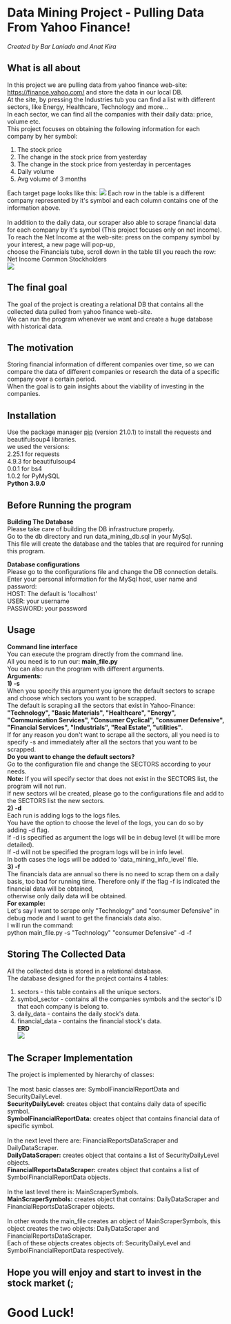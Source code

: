 # Data Mining Project - Pulling Data From Yahoo Finance!
*Created by Bar Laniado and Anat Kira*
## What is all about
In this project we are pulling data from yahoo finance web-site: https://finance.yahoo.com/ and store the data in our local DB.\
At the site, by pressing the Industries tub you can find a list with different sectors, like Energy, Healthcare, Technology and more...\
In each sector, we can find all the companies with their daily data: price, volume etc.\
This project focuses on obtaining the following information for each company by her symbol:
1) The stock price
2) The change in the stock price from yesterday
3) The change in the stock price from yesterday in percentages
4) Daily volume
5) Avg volume of 3 months

Each target page looks like this:
![](appendix/daily_data.PNG)
Each row in the table is a different company represented by it's symbol and each column contains one of the information above.\
\
In addition to the daily data, our scraper also able to scrape financial data for each company by it's symbol (This project focuses only on net income).\
To reach the Net Income at the web-site: press on the company symbol by your interest, a new page will pop-up,\
choose the Financials tube, scroll down in the table till you reach the row: Net Income Common Stockholders\
![](appendix/net_income.PNG)

## The final goal
The goal of the project is creating a relational DB that contains all the collected data pulled from yahoo finance web-site.\
We can run the program whenever we want and create a huge database with historical data.

## The motivation
Storing financial information of different companies over time, so we can compare the data of different companies or research the data of a specific company over a certain period.\
When the goal is to gain insights about the viability of investing in the companies.

## Installation

Use the package manager [pip](https://pip.pypa.io/en/stable/) (version 21.0.1) to install the requests and beautifulsoup4 libraries.\
we used the versions:\
2.25.1 for requests\
4.9.3 for beautifulsoup4\
0.0.1 for bs4\
1.0.2 for PyMySQL\
**Python 3.9.0**

## Before Running the program

**Building The Database**\
Please take care of building the DB infrastructure properly.\
Go to the db directory and run data_mining_db.sql in your MySql.\
This file will create the database and the tables that are required for running this program.

**Database configurations**\
Please go to the configurations file and change the DB connection details.\
Enter your personal information for the MySql host, user name and password:
\
HOST: The default is 'localhost'\
USER: your username\
PASSWORD: your password

## Usage
**Command line interface**\
You can execute the program directly from the command line.\
All you need is to run our: **main_file.py**\
You can also run the program with different arguments.\
**Arguments:**\
**1) -s** \
When you specify this argument you ignore the default sectors to scrape and choose which sectors you want to be scrapped.\
The default is scraping all the sectors that exist in Yahoo-Finance:\
**"Technology", "Basic Materials", "Healthcare", "Energy", "Communication Services",
 "Consumer Cyclical", "consumer Defensive", "Financial Services", "Industrials", "Real Estate", "utilities"**.\
If for any reason you don't want to scrape all the sectors, all you need is to specify -s and immediately after all the sectors that you want to be scrapped.\
**Do you want to change the default sectors?**\
Go to the configuration file and change the SECTORS according to your needs.\
**Note:** If you will specify sector that does not exist in the SECTORS list, the program will not run.\
If new sectors wil be created, please go to the configurations file and add to the SECTORS list the new sectors.\
**2) -d** \
Each run is adding logs to the logs files.\
You have the option to choose the level of the logs, you can do so by adding -d flag.\
If -d is specified as argument the logs will be in debug level (it will be more detailed).\
If -d will not be specified the program logs will be in info level.\
In both cases the logs will be added to 'data_mining_info_level' file.\
**3) -f** \
The financials data are annual so there is no need to scrap them on a daily basis,
 too bad for running time. Therefore only if the flag -f is indicated the financial data will be obtained,\
otherwise only daily data will be obtained.\
**For example:**\
Let's say I want to scrape only "Technology" and "consumer Defensive" in debug mode and I want to get the financials data also.\
I will run the command:\
python main_file.py -s "Technology" "consumer Defensive" -d -f
## Storing The Collected Data
All the collected data is stored in a relational database.\
The database designed for the project contains 4 tables:
1. sectors - this table contains all the unique sectors.
2. symbol_sector - contains all the companies symbols and the sector's ID that each company is belong to.
3. daily_data - contains the daily stock's data.
4. financial_data  - contains the financial stock's data.\
**ERD**
\
![](appendix/ERD.JPG)
## The Scraper Implementation
The project is implemented by hierarchy of classes:\
\
The most basic classes are: SymbolFinancialReportData and SecurityDailyLevel.\
**SecurityDailyLevel:** creates object that contains daily data of specific symbol.\
**SymbolFinancialReportData:** creates object that contains financial data of specific symbol.\
\
In the next level there are: FinancialReportsDataScraper and DailyDataScraper.\
**DailyDataScraper:**  creates object that contains a list of SecurityDailyLevel objects.\
**FinancialReportsDataScraper:**  creates object that contains a list of SymbolFinancialReportData objects.\
\
In the last level there is: MainScraperSymbols.\
**MainScraperSymbols:** creates object that contains: DailyDataScraper and FinancialReportsDataScraper objects.\
\
In other words the main_file creates an object of MainScraperSymbols, this object creates the two objects: DailyDataScraper and FinancialReportsDataScraper.\
Each of these objects creates objects of: SecurityDailyLevel and SymbolFinancialReportData respectively.

## Hope you will enjoy and start to invest in the stock market (;
# Good Luck!





